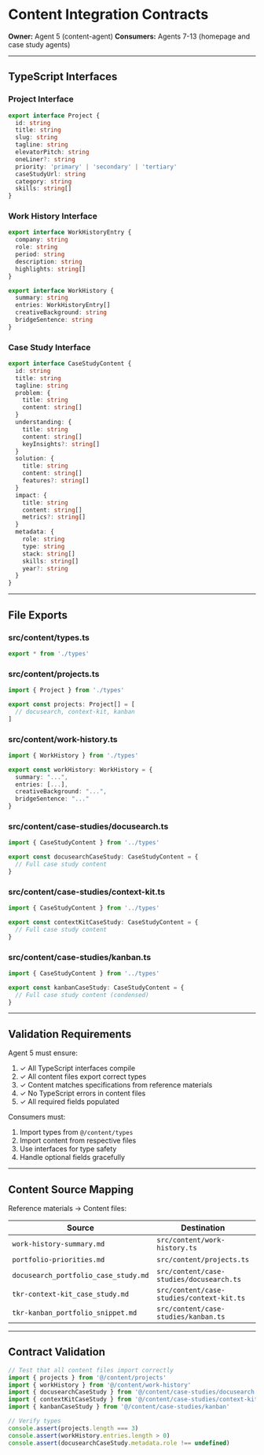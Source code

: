 # Content Integration Contracts

**Owner:** Agent 5 (content-agent)
**Consumers:** Agents 7-13 (homepage and case study agents)

---

## TypeScript Interfaces

### Project Interface
```typescript
export interface Project {
  id: string
  title: string
  slug: string
  tagline: string
  elevatorPitch: string
  oneLiner?: string
  priority: 'primary' | 'secondary' | 'tertiary'
  caseStudyUrl: string
  category: string
  skills: string[]
}
```

### Work History Interface
```typescript
export interface WorkHistoryEntry {
  company: string
  role: string
  period: string
  description: string
  highlights: string[]
}

export interface WorkHistory {
  summary: string
  entries: WorkHistoryEntry[]
  creativeBackground: string
  bridgeSentence: string
}
```

### Case Study Interface
```typescript
export interface CaseStudyContent {
  id: string
  title: string
  tagline: string
  problem: {
    title: string
    content: string[]
  }
  understanding: {
    title: string
    content: string[]
    keyInsights?: string[]
  }
  solution: {
    title: string
    content: string[]
    features?: string[]
  }
  impact: {
    title: string
    content: string[]
    metrics?: string[]
  }
  metadata: {
    role: string
    type: string
    stack: string[]
    skills: string[]
    year?: string
  }
}
```

---

## File Exports

### src/content/types.ts
```typescript
export * from './types'
```

### src/content/projects.ts
```typescript
import { Project } from './types'

export const projects: Project[] = [
  // docusearch, context-kit, kanban
]
```

### src/content/work-history.ts
```typescript
import { WorkHistory } from './types'

export const workHistory: WorkHistory = {
  summary: "...",
  entries: [...],
  creativeBackground: "...",
  bridgeSentence: "..."
}
```

### src/content/case-studies/docusearch.ts
```typescript
import { CaseStudyContent } from '../types'

export const docusearchCaseStudy: CaseStudyContent = {
  // Full case study content
}
```

### src/content/case-studies/context-kit.ts
```typescript
import { CaseStudyContent } from '../types'

export const contextKitCaseStudy: CaseStudyContent = {
  // Full case study content
}
```

### src/content/case-studies/kanban.ts
```typescript
import { CaseStudyContent } from '../types'

export const kanbanCaseStudy: CaseStudyContent = {
  // Full case study content (condensed)
}
```

---

## Validation Requirements

Agent 5 must ensure:
1. ✓ All TypeScript interfaces compile
2. ✓ All content files export correct types
3. ✓ Content matches specifications from reference materials
4. ✓ No TypeScript errors in content files
5. ✓ All required fields populated

Consumers must:
1. Import types from `@/content/types`
2. Import content from respective files
3. Use interfaces for type safety
4. Handle optional fields gracefully

---

## Content Source Mapping

Reference materials → Content files:

| Source | Destination | Content Type |
|--------|-------------|--------------|
| `work-history-summary.md` | `src/content/work-history.ts` | WorkHistory |
| `portfolio-priorities.md` | `src/content/projects.ts` | Project[] |
| `docusearch_portfolio_case_study.md` | `src/content/case-studies/docusearch.ts` | CaseStudyContent |
| `tkr-context-kit_case_study.md` | `src/content/case-studies/context-kit.ts` | CaseStudyContent |
| `tkr-kanban_portfolio_snippet.md` | `src/content/case-studies/kanban.ts` | CaseStudyContent |

---

## Contract Validation

```typescript
// Test that all content files import correctly
import { projects } from '@/content/projects'
import { workHistory } from '@/content/work-history'
import { docusearchCaseStudy } from '@/content/case-studies/docusearch'
import { contextKitCaseStudy } from '@/content/case-studies/context-kit'
import { kanbanCaseStudy } from '@/content/case-studies/kanban'

// Verify types
console.assert(projects.length === 3)
console.assert(workHistory.entries.length > 0)
console.assert(docusearchCaseStudy.metadata.role !== undefined)
```
